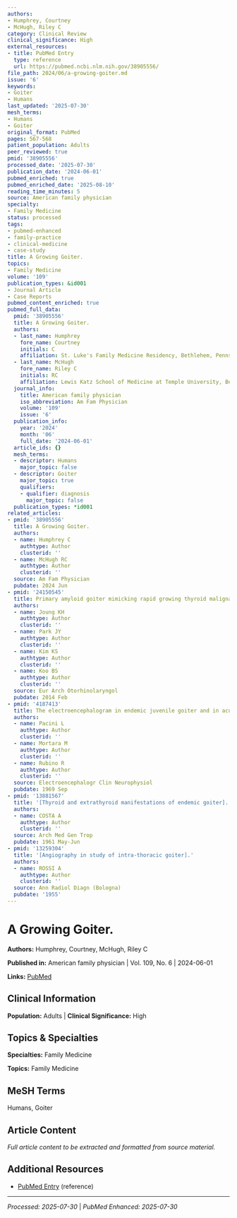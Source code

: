 ```yaml
---
authors:
- Humphrey, Courtney
- McHugh, Riley C
category: Clinical Review
clinical_significance: High
external_resources:
- title: PubMed Entry
  type: reference
  url: https://pubmed.ncbi.nlm.nih.gov/38905556/
file_path: 2024/06/a-growing-goiter.md
issue: '6'
keywords:
- Goiter
- Humans
last_updated: '2025-07-30'
mesh_terms:
- Humans
- Goiter
original_format: PubMed
pages: 567-568
patient_population: Adults
peer_reviewed: true
pmid: '38905556'
processed_date: '2025-07-30'
publication_date: '2024-06-01'
pubmed_enriched: true
pubmed_enriched_date: '2025-08-10'
reading_time_minutes: 5
source: American family physician
specialty:
- Family Medicine
status: processed
tags:
- pubmed-enhanced
- family-practice
- clinical-medicine
- case-study
title: A Growing Goiter.
topics:
- Family Medicine
volume: '109'
publication_types: &id001
- Journal Article
- Case Reports
pubmed_content_enriched: true
pubmed_full_data:
  pmid: '38905556'
  title: A Growing Goiter.
  authors:
  - last_name: Humphrey
    fore_name: Courtney
    initials: C
    affiliation: St. Luke's Family Medicine Residency, Bethlehem, Pennsylvania.
  - last_name: McHugh
    fore_name: Riley C
    initials: RC
    affiliation: Lewis Katz School of Medicine at Temple University, Bethlehem, Pennsylvania.
  journal_info:
    title: American family physician
    iso_abbreviation: Am Fam Physician
    volume: '109'
    issue: '6'
  publication_info:
    year: '2024'
    month: '06'
    full_date: '2024-06-01'
  article_ids: {}
  mesh_terms:
  - descriptor: Humans
    major_topic: false
  - descriptor: Goiter
    major_topic: true
    qualifiers:
    - qualifier: diagnosis
      major_topic: false
  publication_types: *id001
related_articles:
- pmid: '38905556'
  title: A Growing Goiter.
  authors:
  - name: Humphrey C
    authtype: Author
    clusterid: ''
  - name: McHugh RC
    authtype: Author
    clusterid: ''
  source: Am Fam Physician
  pubdate: 2024 Jun
- pmid: '24150545'
  title: Primary amyloid goiter mimicking rapid growing thyroid malignancy.
  authors:
  - name: Joung KH
    authtype: Author
    clusterid: ''
  - name: Park JY
    authtype: Author
    clusterid: ''
  - name: Kim KS
    authtype: Author
    clusterid: ''
  - name: Koo BS
    authtype: Author
    clusterid: ''
  source: Eur Arch Otorhinolaryngol
  pubdate: 2014 Feb
- pmid: '4187413'
  title: The electroencephalogram in endemic juvenile goiter and in acute goiter.
  authors:
  - name: Pacini L
    authtype: Author
    clusterid: ''
  - name: Mortara M
    authtype: Author
    clusterid: ''
  - name: Rubino R
    authtype: Author
    clusterid: ''
  source: Electroencephalogr Clin Neurophysiol
  pubdate: 1969 Sep
- pmid: '13881567'
  title: '[Thyroid and extrathyroid manifestations of endemic goiter].'
  authors:
  - name: COSTA A
    authtype: Author
    clusterid: ''
  source: Arch Med Gen Trop
  pubdate: 1961 May-Jun
- pmid: '13259304'
  title: '[Angiography in study of intra-thoracic goiter].'
  authors:
  - name: ROSSI A
    authtype: Author
    clusterid: ''
  source: Ann Radiol Diagn (Bologna)
  pubdate: '1955'
---
```


# A Growing Goiter.

**Authors:** Humphrey, Courtney, McHugh, Riley C

**Published in:** American family physician | Vol. 109, No. 6 | 2024-06-01

**Links:** [PubMed](https://pubmed.ncbi.nlm.nih.gov/38905556/)

## Clinical Information

**Population:** Adults | **Clinical Significance:** High

## Topics & Specialties

**Specialties:** Family Medicine

**Topics:** Family Medicine

## MeSH Terms

Humans, Goiter

## Article Content

*Full article content to be extracted and formatted from source material.*

## Additional Resources

- [PubMed Entry](https://pubmed.ncbi.nlm.nih.gov/38905556/) (reference)

---

*Processed: 2025-07-30* | *PubMed Enhanced: 2025-07-30*
